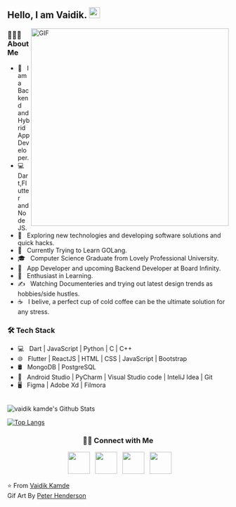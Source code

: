 <h2> Hello, I am Vaidik. <img src="https://github.com/souvikguria98/souvikguria98/blob/master/Hi.gif" width="25"></h2>
<a href="https://dribbble.com/shots/6139167-Avento-marketing">
<img align="right" alt="GIF" src="https://cdn.dribbble.com/users/1292677/screenshots/6139167/avento.gif" width="450"/>
</a>
<h3> 👨🏻‍💻 About Me </h3>

- 🔭 &nbsp; I am a Backend and Hybrid App Developer.
- 💻 &nbsp; Dart,Flutter and Node JS.
- 🤔 &nbsp; Exploring new technologies and developing software solutions and quick hacks.
- 📖 &nbsp; Currently Trying to Learn GOLang.
- 🎓 &nbsp; Computer Science Graduate from Lovely Professional University.
- 💼 &nbsp; App Developer and upcoming Backend Developer at Board Infinity.
- 🌱 &nbsp; Enthusiast in Learning.
- ✍️ &nbsp; Watching Documenteries and trying out latest design trends as hobbies/side hustles.
- ☕ &nbsp; I belive, a perfect cup of cold coffee can be the ultimate solution for any stress. 

<h3>🛠 Tech Stack</h3>

- 💻 &nbsp; Dart | JavaScript | Python | C | C++   
- 🌐 &nbsp; Flutter | ReactJS | HTML | CSS | JavaScript | Bootstrap 
- 🛢 &nbsp; MongoDB | PostgreSQL
- 🔧 &nbsp; Android Studio | PyCharm | Visual Studio code | InteliJ Idea | Git
- 🖥 &nbsp; Figma | Adobe Xd | Filmora 

<br>

<img align="center" src="https://github-readme-stats-two-flame-70.vercel.app/api?username=vaidikkamde&include_all_commits=true&count_private=true&show_icons=true&line_height=20&title_color=7A7ADB&icon_color=2234AE&text_color=D3D3D3&bg_color=0,000000,130F40" alt="vaidik kamde's Github Stats">

</br>

[![Top Langs](https://github-readme-stats-two-flame-70.vercel.app/api/top-langs/?username=vaidikkamde&layout=compact&text_color=daf7dc&bg_color=151515)](https://github.com/vaidikkamde/github-readme-stats)

<p align="center">
<h3 align="center"> 🤝🏻 Connect with Me </h3>
</p>
<p align="center">
&nbsp; <a href="https://twitter.com/VaidikKamde1" target="_blank" rel="noopener noreferrer"><img src="https://img.icons8.com/plasticine/100/000000/twitter.png" width="50" /></a>  
&nbsp; <a href="https://www.instagram.com/vaidik_kamde.jsx/" target="_blank" rel="noopener noreferrer"><img src="https://img.icons8.com/plasticine/100/000000/instagram-new.png" width="50" /></a>  
&nbsp; <a href="https://www.linkedin.com/in/vaidik-kamde/" target="_blank" rel="noopener noreferrer"><img src="https://img.icons8.com/plasticine/100/000000/linkedin.png" width="50" /></a>
&nbsp; <a href="mailto:vaidikkamde23@gmail.com" target="_blank" rel="noopener noreferrer"><img src="https://img.icons8.com/plasticine/100/000000/gmail.png"  width="50" /></a>
</p>

⭐️ From [Vaidik Kamde](https://github.com/vaidikkamde)
<br/>
Gif Art By [Peter Henderson](https://dribbble.com/shots/6139167-Avento-marketing)
<!---
vaidikkamde/vaidikkamde is a ✨ special ✨ repository because its `README.md` (this file) appears on your GitHub profile.
You can click the Preview link to take a look at your changes.
--->
